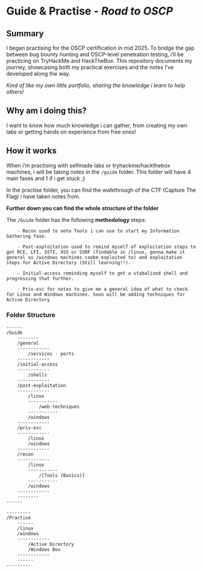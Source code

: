# Guide & Practise - *Road to OSCP*

## Summary

I began practising for the OSCP certification in mid 2025. To bridge the gap between bug bounty hunting and OSCP-level penetration testing, i’ll be practicing on TryHackMe and HackTheBox. This repository documents my journey, showcasing both my practical exercises and the notes I’ve developed along the way. 

*Kind of like my own little portfolio, sharing the knowledge i learn to help others!*

## Why am i doing this?

I want to know how much knowledge i can gather, from creating my own labs or getting hands on experience from free ones!

## How it works

When i'm practising with selfmade labs or tryhackme/hackthebox machines, i will be taking notes in the `/guide` folder. This folder will have 4 main fases and 1 if i get stuck ;) 

In the practise folder, you can find the walkthrough of the CTF (Capture The Flag) i have taken notes from.

**Further down you can find the whole structure of the folder**

The `/Guide` folder has the following **methodology** steps:
```
    - Recon used to note Tools i can use to start my Information Gathering fase.
    
    - Post-exploitation used to remind myself of exploitation steps to get RCE, LFI, SSTI, XSS or SSRF (findable in /linux, gonna make it general so /windows machines canbe exploited to) and exploitation steps for Active Directory (Still learning!!).
    
    - Initial-access reminding myself to get a stabalized shell and progressing that further.
    
    - Priv-esc for notes to give me a general idea of what to check for Linux and Windows machines. Soon will be adding techniques for Active Directory
```

### Folder Structure

```
------
/Guide
    --------
    /general
    ------------
        /services - ports
    ------------
    /initial-access
    ------------
        /shells
    ------------
    /post-exploitation
    ------------
        /linux
        -----------
            /web-techniques 
        -----------
        /windows
    ------------
    /priv-esc
    ------------
        /linux
        /windows
    ------------
    /recon
    ------------
        /linux
        -----------
            /[Tools (Basics)]
        -----------    
        /windows
    ------------
    --------
------

---------
/Practise
    ------
    /linux
    /windows
    ------------
        /Active Directory
        /Windows Box
    ------------
    ------
---------
```

